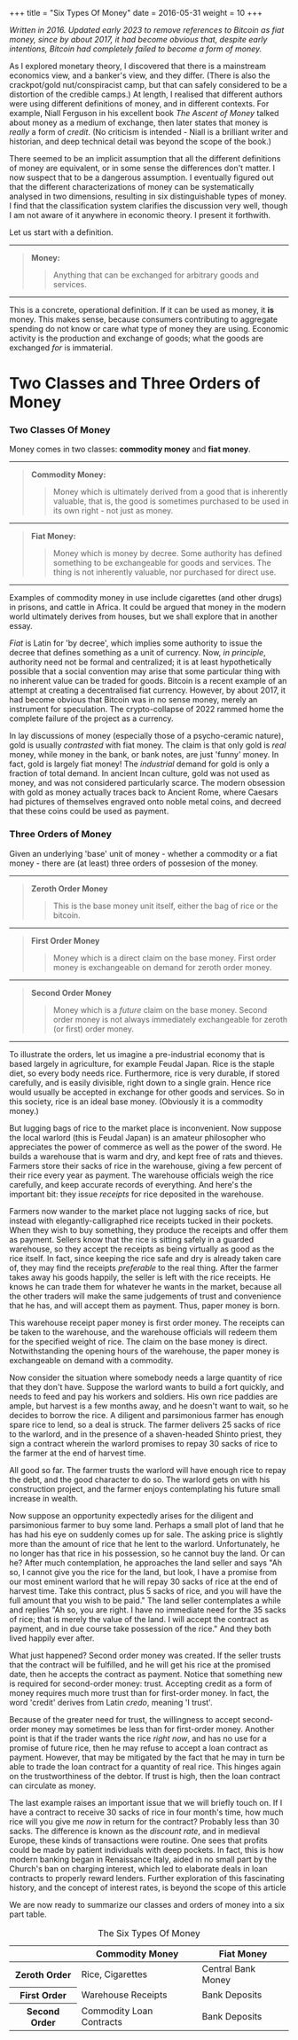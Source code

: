 +++
title = "Six Types Of Money"
date = 2016-05-31
weight = 10
+++

<!--When one tackles a technical subject, a degree of confusion is expected; it is a normal part of the learning process.  But a seasoned learner knows that not all confusion is equal.  An uncomfortable grasping and groping feeling accompanies the construction of a mental model of a deep, unfamiliar concept.  This is a healthy stretch of the mind to accommodate a new idea.  But there is a different kind of frustration caused by *bad explanations*.   Those of us with exposure to mathematical thinking are particularly sensitive to three sins: **missing definitions**, **vague definitions**, and **apparent contradictions**.-->


_Written in 2016.  Updated early 2023 to remove references to Bitcoin as fiat money, since by about 2017, it had become obvious that, despite early intentions, Bitcoin had completely failed to become a form of money._


As I explored monetary theory, I discovered that there is a mainstream economics view, and a banker's view, and they differ.  (There is also the crackpot/gold nut/conspiracist camp, but that can safely considered to be a distortion of the credible camps.)  At length, I realised that different authors were using different definitions of money, and in different contexts.  For example, Niall Ferguson in his excellent book *The Ascent of Money* talked about money as a medium of exchange, then later states that money is *really* a form of *credit*. (No criticism is intended - Niall is a brilliant writer and historian, and deep technical detail was beyond the scope of the book.)

There seemed to be an implicit assumption that all the different definitions of money are equivalent, or in some sense the differences don't matter.  I now suspect that to be a dangerous assumption.  I eventually figured out that the different characterizations of money can be systematically analysed in two dimensions, resulting in six distinguishable types of money. I find that the classification system clarifies the discussion very well, though I am not aware of it anywhere in economic theory.  I present it forthwith.


Let us start with a definition.

---
> **Money:**
>> Anything that can be exchanged for arbitrary goods and services.
---

This is a concrete, operational definition.  If it can be used as money, it **is** money.  This makes sense, because consumers contributing to aggregate spending do not know or care what type of money they are using.  Economic activity is the production and exchange of goods; what the goods are exchanged *for* is immaterial.

# Two Classes and Three Orders of Money

### Two Classes Of Money

Money comes in two classes: **commodity money** and **fiat money**.

---
> **Commodity Money:**
>> Money which is ultimately derived from a good that is inherently
   valuable, that is, the good is sometimes purchased to be used in its own
   right - not just as money.
---

> **Fiat Money:**
>> Money which is money by decree.  Some authority has defined something to
   be exchangeable for goods and services.  The thing is not inherently
   valuable, nor purchased for direct use.
---

Examples of commodity money in use include cigarettes (and other drugs) in prisons, and cattle in Africa.  It could be argued that money in the modern world ultimately derives from houses, but we shall explore that in another essay.

*Fiat* is Latin for 'by decree', which implies some authority to issue the decree that defines something as a unit of currency.  Now, _in principle_, authority need not be formal and centralized; it is at least hypothetically possible that a social convention may arise that some particular thing with no inherent value can be traded for goods.  Bitcoin is a recent example of an attempt at creating a decentralised fiat currency.  However, by about 2017, it had become obvious that Bitcoin was in no sense money, merely an instrument for speculation.  The crypto-collapse of 2022 rammed home the complete failure of the project as a currency.

In lay discussions of money (especially those of a psycho-ceramic nature), gold is usually *contrasted* with fiat money.  The claim is that only gold is *real* money, while money in the bank, or bank notes, are just 'funny' money.  In fact, gold is largely fiat money!  The *industrial* demand for gold is only a fraction of total demand.  In ancient Incan culture, gold was not used as money, and was not considered particularly scarce.  The modern obsession with gold as money actually traces back to Ancient Rome, where Caesars had pictures of themselves engraved onto noble metal coins, and decreed that these coins could be used as payment.

### Three Orders of Money

Given an underlying 'base' unit of money - whether a commodity or a fiat money - there are (at least) three orders of possesion of the money.

---
> **Zeroth Order Money**
>> This is the base money unit itself, either the bag of rice or the bitcoin.
---

> **First Order Money**
>> Money which is a direct claim on the base money.  First order money is exchangeable on demand for zeroth order money.
---

> **Second Order Money**
>> Money which is a *future* claim on the base money.  Second order money is not always immediately exchangeable for zeroth (or first) order money.
---

To illustrate the orders, let us imagine a pre-industrial economy that is based largely in agriculture, for example Feudal Japan.  Rice is the staple diet, so every body needs rice.  Furthermore, rice is very durable, if stored carefully, and is easily divisible, right down to a single grain.  Hence rice would usually be accepted in exchange for other goods and services.  So in this society, rice is an ideal base money.  (Obviously it is a commodity money.)  

But lugging bags of rice to the market place is inconvenient.  Now suppose the local warlord (this is Feudal Japan) is an amateur philosopher who appreciates the power of commerce as well as the power of the sword.  He builds a warehouse that is warm and dry, and kept free of rats and thieves.  Farmers store their sacks of rice in the warehouse, giving a few percent of their rice every year as payment.  The warehouse officials weigh the rice carefully, and keep accurate records of everything.  And here's the important bit:  they issue *receipts* for rice deposited in the warehouse.

Farmers now wander to the market place not lugging sacks of rice, but instead with elegantly-calligraphed rice receipts tucked in their pockets.  When they wish to buy something, they produce the receipts and offer them as payment.  Sellers know that the rice is sitting safely in a guarded warehouse, so they accept the receipts as being virtually as good as the rice itself.  In fact, since keeping the rice safe and dry is already taken care of, they may find the receipts *preferable* to the real thing.  After the farmer takes away his goods happily, the seller is left with the rice receipts.  He knows he can trade them for whatever he wants in the market, because all the other traders will make the same judgements of trust and convenience that he has, and will accept them as payment.  Thus, paper money is born.

This warehouse receipt paper money is first order money.  The receipts can be taken to the warehouse, and the warehouse officials will redeem them for the specified weight of rice.  The claim on the base money is direct.  Notwithstanding the opening hours of the warehouse, the paper money is exchangeable on demand with a commodity.

Now consider the situation where somebody needs a large quantity of rice that they don't have.  Suppose the warlord wants to build a fort quickly, and needs to feed and pay his workers and soldiers.  His own rice paddies are ample, but harvest is a few months away, and he doesn't want to wait, so he decides to borrow the rice.  A diligent and parsimonious farmer has enough spare rice to lend, so a deal is struck.  The farmer delivers 25 sacks of rice to the warlord, and in the presence of a shaven-headed Shinto priest, they sign a contract wherein the warlord  promises to repay 30 sacks of rice to the farmer at the end of harvest time.

All good so far.  The farmer trusts the warlord will have enough rice to repay the debt, and the good character to do so.  The warlord gets on with his construction project, and the farmer enjoys contemplating his future small increase in wealth.

Now suppose an opportunity expectedly arises for the diligent and parsimonious farmer to buy some land.  Perhaps a small plot of land that he has had his eye on suddenly comes up for sale.  The asking price is slightly more than the amount of rice that he lent to the warlord.  Unfortunately, he no longer has that rice in his possession, so he cannot buy the land.  Or can he?  After much contemplation, he approaches the land seller and says "Ah so, I cannot give you the rice for the land, but look, I have a promise from our most eminent warlord that he will repay 30 sacks of rice at the end of harvest time.  Take this contract, plus 5 sacks of rice, and you will have the full amount that you wish to be paid."  The land seller contemplates a while and replies "Ah so, you are right.  I have no immediate need for the 35 sacks of rice; that is merely the value of the land.  I will accept the contract as payment, and in due course take possession of the rice."  And they both lived happily ever after.

What just happened?  Second order money was created.  If the seller trusts that the contract will be fulfilled, and he will get his rice at the promised date, then he accepts the contract as payment.  Notice that something new is required for second-order money: trust.  Accepting credit as a form of money requires much more trust than for first-order money.  In fact, the word 'credit' derives from Latin *credo*, meaning 'I trust'.  

Because of the greater need for trust, the willingness to accept second-order money may sometimes be less than for first-order money.  Another point is that if the trader wants the rice *right now*, and has no use for a promise of future rice, then he may refuse to accept a loan contract as payment.  However, that may be mitigated by the fact that he may in turn be able to trade the loan contract for a  quantity of real rice.  This hinges again on the trustworthiness of the debtor.  If trust is high, then the loan contract can circulate as money.

The last example raises an important issue that we will briefly touch on.  If I have a contract to receive 30 sacks of rice in four month's time, how much rice will you give me *now* in return for the contract?  Probably less than 30 sacks.  The difference is known as the *discount rate*, and in medieval Europe, these kinds of transactions were routine. One sees that profits could be made by patient individuals with deep pockets.  In fact, this is how modern banking began in Renaissance Italy, aided in no small part by the Church's ban on charging interest, which led to elaborate deals in loan contracts to properly reward lenders.  Further exploration of this fascinating history, and the concept of interest rates, is beyond the scope of this article

We are now ready to summarize our classes and orders of money into a six part table.

<table>
   <caption>The Six Types Of Money</caption>
   <thead>
      <tr> <th><!--Blank--></th> <th>Commodity Money</th>          <th>Fiat Money</th> </tr>
   </thead>
   <tbody>
      <tr> <th>Zeroth Order</th> <td>Rice, Cigarettes</td>         <td>Central Bank Money</td> </tr>
      <tr> <th>First Order</th>  <td>Warehouse Receipts</td>       <td>Bank Deposits</td></tr>
      <tr> <th>Second Order</th> <td>Commodity Loan Contracts</td> <td>Bank Deposits</td> </tr>
   </tbody>
</table>
